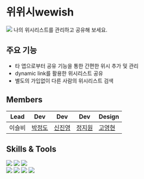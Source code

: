 # 위위시wewish
<img src="https://img.shields.io/badge/version-0.0.1-blue"/>
나의 위시리스트를 관리하고 공유해 보세요.

## 주요 기능
- 타 앱으로부터 공유 기능을 통한 간편한 위시 추가 및 관리
- dynamic link를 활용한 위시리스트 공유
- 별도의 가입없이 다른 사람의 위시리스트 검색

## Members
|Lead|Dev|Dev|Dev|Design|
|---|----|----|----|----|
|이슬비|[박정도](https://github.com/jeongdopark)|[신진영](https://github.com/Jjinyshin)|[정지원](https://github.com/codeJiwon)|[고영현](https://github.com/gumihap)|

## Skills & Tools
<img src="https://img.shields.io/badge/Flutter-02569B?style=flat&logo=flutter&logoColor=white"/> <img src="https://img.shields.io/badge/Dart-0175C2?style=flat&logo=dart&logoColor=white"/> <img src="https://img.shields.io/badge/Firebase-FFCA28?style=flat&logo=Firebase&logoColor=white"/><br>
<img src="https://img.shields.io/badge/Android Studio-3DDC84?style=flat&logo=android&logoColor=white"/> <img src="https://img.shields.io/badge/Git-F05032?style=flat&logo=git&logoColor=white"/> <img src="https://img.shields.io/badge/Discord-5865F2?style=flat&logo=discord&logoColor=white"/> <img src="https://img.shields.io/badge/Figma-F24E1E?style=flat&logo=figma&logoColor=white"/> 
